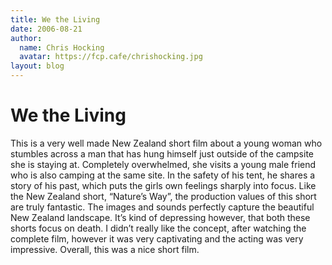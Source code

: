 ```yaml
---
title: We the Living
date: 2006-08-21
author:
  name: Chris Hocking
  avatar: https://fcp.cafe/chrishocking.jpg
layout: blog
---
```

# We the Living

This is a very well made New Zealand short film about a young woman who stumbles across a man that has hung himself just outside of the campsite she is staying at. Completely overwhelmed, she visits a young male friend who is also camping at the same site. In the safety of his tent, he shares a story of his past, which puts the girls own feelings sharply into focus. Like the New Zealand short, “Nature’s Way”, the production values of this short are truly fantastic. The images and sounds perfectly capture the beautiful New Zealand landscape. It’s kind of depressing however, that both these shorts focus on death. I didn’t really like the concept, after watching the complete film, however it was very captivating and the acting was very impressive. Overall, this was a nice short film.